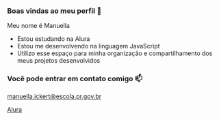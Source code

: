### Boas vindas ao meu perfil 💙

Meu nome é Manuella

- Estou estudando na Alura
- Estou me desenvolvendo na linguagem JavaScript
- Utilizo esse espaço para minha organização e compartilhamento dos meus projetos desenvolvidos

### Você pode entrar em contato comigo 📫

manuella.ickert@escola.pr.gov.br

[Alura](https://www.alura.com.br)
